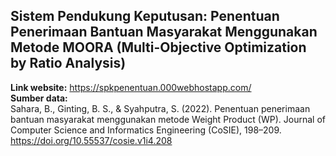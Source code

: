 ## Sistem Pendukung Keputusan: Penentuan Penerimaan Bantuan Masyarakat Menggunakan Metode MOORA (Multi-Objective Optimization by Ratio Analysis)

<b>Link website:</b> https://spkpenentuan.000webhostapp.com/ <br>
<b>Sumber data:</b><br>
Sahara, B., Ginting, B. S., & Syahputra, S. (2022). Penentuan penerimaan bantuan masyarakat menggunakan metode Weight Product (WP). Journal of Computer Science and Informatics Engineering (CoSIE), 198–209. https://doi.org/10.55537/cosie.v1i4.208
